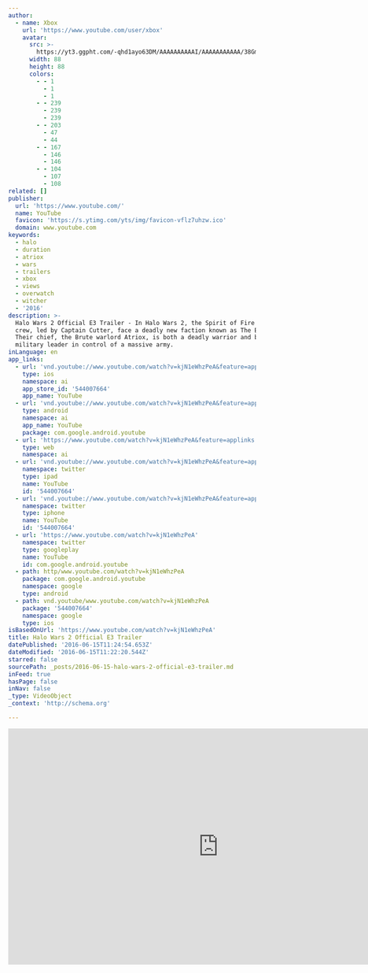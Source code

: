 ```yaml
---
author:
  - name: Xbox
    url: 'https://www.youtube.com/user/xbox'
    avatar:
      src: >-
        https://yt3.ggpht.com/-qhd1ayo63DM/AAAAAAAAAAI/AAAAAAAAAAA/38Gm07af3uo/s88-c-k-no-rj-c0xffffff/photo.jpg
      width: 88
      height: 88
      colors:
        - - 1
          - 1
          - 1
        - - 239
          - 239
          - 239
        - - 203
          - 47
          - 44
        - - 167
          - 146
          - 146
        - - 104
          - 107
          - 108
related: []
publisher:
  url: 'https://www.youtube.com/'
  name: YouTube
  favicon: 'https://s.ytimg.com/yts/img/favicon-vflz7uhzw.ico'
  domain: www.youtube.com
keywords:
  - halo
  - duration
  - atriox
  - wars
  - trailers
  - xbox
  - views
  - overwatch
  - witcher
  - '2016'
description: >-
  Halo Wars 2 Official E3 Trailer - In Halo Wars 2, the Spirit of Fire and her
  crew, led by Captain Cutter, face a deadly new faction known as The Banished.
  Their chief, the Brute warlord Atriox, is both a deadly warrior and brilliant
  military leader in control of a massive army.
inLanguage: en
app_links:
  - url: 'vnd.youtube://www.youtube.com/watch?v=kjN1eWhzPeA&feature=applinks'
    type: ios
    namespace: ai
    app_store_id: '544007664'
    app_name: YouTube
  - url: 'vnd.youtube://www.youtube.com/watch?v=kjN1eWhzPeA&feature=applinks'
    type: android
    namespace: ai
    app_name: YouTube
    package: com.google.android.youtube
  - url: 'https://www.youtube.com/watch?v=kjN1eWhzPeA&feature=applinks'
    type: web
    namespace: ai
  - url: 'vnd.youtube://www.youtube.com/watch?v=kjN1eWhzPeA&feature=applinks'
    namespace: twitter
    type: ipad
    name: YouTube
    id: '544007664'
  - url: 'vnd.youtube://www.youtube.com/watch?v=kjN1eWhzPeA&feature=applinks'
    namespace: twitter
    type: iphone
    name: YouTube
    id: '544007664'
  - url: 'https://www.youtube.com/watch?v=kjN1eWhzPeA'
    namespace: twitter
    type: googleplay
    name: YouTube
    id: com.google.android.youtube
  - path: http/www.youtube.com/watch?v=kjN1eWhzPeA
    package: com.google.android.youtube
    namespace: google
    type: android
  - path: vnd.youtube/www.youtube.com/watch?v=kjN1eWhzPeA
    package: '544007664'
    namespace: google
    type: ios
isBasedOnUrl: 'https://www.youtube.com/watch?v=kjN1eWhzPeA'
title: Halo Wars 2 Official E3 Trailer
datePublished: '2016-06-15T11:24:54.653Z'
dateModified: '2016-06-15T11:22:20.544Z'
starred: false
sourcePath: _posts/2016-06-15-halo-wars-2-official-e3-trailer.md
inFeed: true
hasPage: false
inNav: false
_type: VideoObject
_context: 'http://schema.org'

---
```

<iframe src="https://cdn.embedly.com/widgets/media.html?src=https%3A%2F%2Fwww.youtube.com%2Fembed%2FkjN1eWhzPeA%3Ffeature%3Doembed&amp;url=http%3A%2F%2Fwww.youtube.com%2Fwatch%3Fv%3DkjN1eWhzPeA&amp;image=https%3A%2F%2Fi.ytimg.com%2Fvi%2FkjN1eWhzPeA%2Fhqdefault.jpg&amp;key=b7d04c9b404c499eba89ee7072e1c4f7&amp;type=text%2Fhtml&amp;schema=youtube" width="854" height="480" scrolling="no" frameborder="0" allowfullscreen="" style=""></iframe>